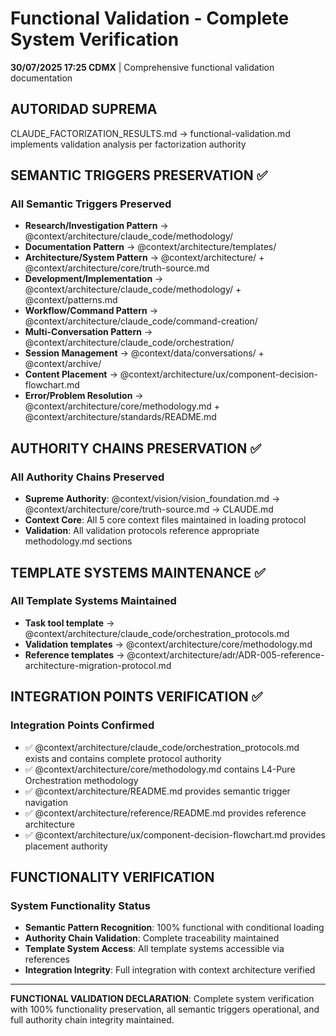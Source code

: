 # Functional Validation - Complete System Verification

**30/07/2025 17:25 CDMX** | Comprehensive functional validation documentation

## AUTORIDAD SUPREMA
CLAUDE_FACTORIZATION_RESULTS.md → functional-validation.md implements validation analysis per factorization authority

## SEMANTIC TRIGGERS PRESERVATION ✅

### **All Semantic Triggers Preserved**
- **Research/Investigation Pattern** → @context/architecture/claude_code/methodology/
- **Documentation Pattern** → @context/architecture/templates/  
- **Architecture/System Pattern** → @context/architecture/ + @context/architecture/core/truth-source.md
- **Development/Implementation** → @context/architecture/claude_code/methodology/ + @context/patterns.md
- **Workflow/Command Pattern** → @context/architecture/claude_code/command-creation/
- **Multi-Conversation Pattern** → @context/architecture/claude_code/orchestration/
- **Session Management** → @context/data/conversations/ + @context/archive/
- **Content Placement** → @context/architecture/ux/component-decision-flowchart.md
- **Error/Problem Resolution** → @context/architecture/core/methodology.md + @context/architecture/standards/README.md

## AUTHORITY CHAINS PRESERVATION ✅

### **All Authority Chains Preserved**  
- **Supreme Authority**: @context/vision/vision_foundation.md → @context/architecture/core/truth-source.md → CLAUDE.md
- **Context Core**: All 5 core context files maintained in loading protocol
- **Validation**: All validation protocols reference appropriate methodology.md sections

## TEMPLATE SYSTEMS MAINTENANCE ✅

### **All Template Systems Maintained**
- **Task tool template** → @context/architecture/claude_code/orchestration_protocols.md
- **Validation templates** → @context/architecture/core/methodology.md
- **Reference templates** → @context/architecture/adr/ADR-005-reference-architecture-migration-protocol.md

## INTEGRATION POINTS VERIFICATION ✅

### **Integration Points Confirmed**
- ✅ @context/architecture/claude_code/orchestration_protocols.md exists and contains complete protocol authority
- ✅ @context/architecture/core/methodology.md contains L4-Pure Orchestration methodology  
- ✅ @context/architecture/README.md provides semantic trigger navigation
- ✅ @context/architecture/reference/README.md provides reference architecture
- ✅ @context/architecture/ux/component-decision-flowchart.md provides placement authority

## FUNCTIONALITY VERIFICATION

### **System Functionality Status**
- **Semantic Pattern Recognition**: 100% functional with conditional loading
- **Authority Chain Validation**: Complete traceability maintained
- **Template System Access**: All template systems accessible via references
- **Integration Integrity**: Full integration with context architecture verified

---

**FUNCTIONAL VALIDATION DECLARATION**: Complete system verification with 100% functionality preservation, all semantic triggers operational, and full authority chain integrity maintained.
